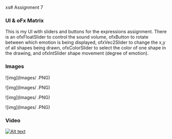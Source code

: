 xs# Assignment 7

### UI & oFx Matrix

This is my UI with sliders and buttons for the expressions assignment. There is an ofxFloatSlider to control the sound volume,  ofxButton to rotate between which emotion is being displayed, ofxVec2Slider to change the x,y of all shapes being drawn, ofxColorSlider to select the color of one shape in the drawing, and ofxIntSlider shape movement (degree of emotion).

### Images 

![img](Images/  .PNG)

![img](Images/  .PNG)

![img](Images/   .PNG)

![img](Images/  .PNG)

### Video

[![Alt text](https://img.youtube.com/vi/cvZ8vIRlb1Y/0.jpg)](https://www.youtube.com/watch?v=cvZ8vIRlb1Y)


